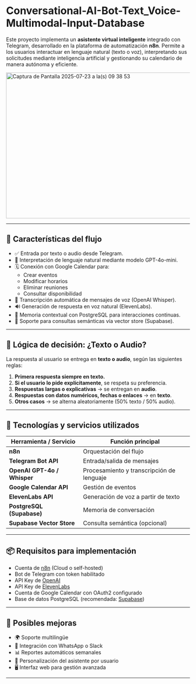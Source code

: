 # Conversational-AI-Bot-Text_Voice-Multimodal-Input-Database

Este proyecto implementa un **asistente virtual inteligente** integrado con Telegram, desarrollado en la plataforma de automatización **n8n**. Permite a los usuarios interactuar en lenguaje natural (texto o voz), interpretando sus solicitudes mediante inteligencia artificial y gestionando su calendario de manera autónoma y eficiente.

<img width="1210" height="399" alt="Captura de Pantalla 2025-07-23 a la(s) 09 38 53" src="https://github.com/user-attachments/assets/76108caa-9380-4f62-a398-33e4cc6c9d46" />

---

## 📌 Características del flujo

- ✅ Entrada por texto o audio desde Telegram.
- 🧠 Interpretación de lenguaje natural mediante modelo GPT-4o-mini.
- 🗓️ Conexión con Google Calendar para:
  - Crear eventos
  - Modificar horarios
  - Eliminar reuniones
  - Consultar disponibilidad
- 🔄 Transcripción automática de mensajes de voz (OpenAI Whisper).
- 🔊 Generación de respuesta en voz natural (ElevenLabs).
- 🧠 Memoria contextual con PostgreSQL para interacciones continuas.
- 🧠 Soporte para consultas semánticas vía vector store (Supabase).

---

## 🧠 Lógica de decisión: ¿Texto o Audio?

La respuesta al usuario se entrega en **texto o audio**, según las siguientes reglas:

1. **Primera respuesta siempre en texto.**
2. **Si el usuario lo pide explícitamente**, se respeta su preferencia.
3. **Respuestas largas o explicativas** → se entregan en **audio**.
4. **Respuestas con datos numéricos, fechas o enlaces** → en **texto**.
5. **Otros casos** → se alterna aleatoriamente (50% texto / 50% audio).

---

## 🧰 Tecnologías y servicios utilizados

| Herramienta / Servicio        | Función principal |
|------------------------------|--------------------|
| **n8n**                      | Orquestación del flujo |
| **Telegram Bot API**         | Entrada/salida de mensajes |
| **OpenAI GPT-4o / Whisper**  | Procesamiento y transcripción de lenguaje |
| **Google Calendar API**      | Gestión de eventos |
| **ElevenLabs API**           | Generación de voz a partir de texto |
| **PostgreSQL (Supabase)**    | Memoria de conversación |
| **Supabase Vector Store**    | Consulta semántica (opcional) |

---

## 📦 Requisitos para implementación

- Cuenta de [n8n](https://n8n.io) (Cloud o self-hosted)
- Bot de Telegram con token habilitado
- API Key de [OpenAI](https://platform.openai.com)
- API Key de [ElevenLabs](https://www.elevenlabs.io/)
- Cuenta de Google Calendar con OAuth2 configurado
- Base de datos PostgreSQL (recomendada: [Supabase](https://supabase.com))

---

## 🚀 Posibles mejoras

- 🌍 Soporte multilingüe
- 💬 Integración con WhatsApp o Slack
- 📊 Reportes automáticos semanales
- 🧩 Personalización del asistente por usuario
- 🖥️ Interfaz web para gestión avanzada

---
